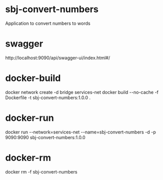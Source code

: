 # sbj-convert-numbers
Application to convert numbers to words

# swagger
http://localhost:9090/api/swagger-ui/index.html#/

# docker-build
docker network create -d bridge services-net
docker build --no-cache -f Dockerfile -t sbj-convert-numbers:1.0.0 .

# docker-run
docker run --network=services-net --name=sbj-convert-numbers -d -p 9090:9090 sbj-convert-numbers:1.0.0

# docker-rm
docker rm -f sbj-convert-numbers